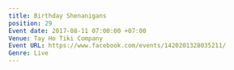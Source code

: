 ```yaml
---
title: Birthday Shenanigans
position: 29
Event date: 2017-08-11 07:00:00 +07:00
Venue: Tay Ho Tiki Company
Event URL: https://www.facebook.com/events/1420201328035211/
Genre: Live
---
```


